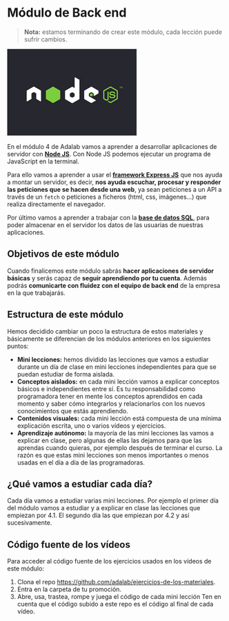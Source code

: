 # Módulo de Back end

> **Nota:** estamos terminando de crear este módulo, cada lección puede sufrir cambios.

![Node JS](assets/images/nodejs-logo.jpg)

En el módulo 4 de Adalab vamos a aprender a desarrollar aplicaciones de servidor con [**Node JS**](https://nodejs.org/es/). Con Node JS podemos ejecutar un programa de JavaScript en la terminal.

Para ello vamos a aprender a usar el [**framework Express JS**](https://expressjs.com/es/) que nos ayuda a montar un servidor, es decir, **nos ayuda escuchar, procesar y responder las peticiones que se hacen desde una web**, ya sean peticiones a un API a través de un `fetch` o peticiones a ficheros (html, css, imágenes...) que realiza directamente el navegador.

Por último vamos a aprender a trabajar con la [**base de datos SQL**](https://www.mysql.com/), para poder almacenar en el servidor los datos de las usuarias de nuestras aplicaciones.

## Objetivos de este módulo

Cuando finalicemos este módulo sabrás **hacer aplicaciones de servidor básicas** y serás capaz de **seguir aprendiendo por tu cuenta**. Además podrás **comunicarte con fluidez con el equipo de back end** de la empresa en la que trabajarás.

## Estructura de este módulo

Hemos decidido cambiar un poco la estructura de estos materiales y básicamente se diferencian de los módulos anteriores en los siguientes puntos:

- **Mini lecciones:** hemos dividido las lecciones que vamos a estudiar durante un día de clase en mini lecciones independientes para que se puedan estudiar de forma aislada.
- **Conceptos aislados:** en cada mini lección vamos a explicar conceptos básicos e independientes entre sí. Es tu responsabilidad como programadora tener en mente los conceptos aprendidos en cada momento y saber cómo integrarlos y relacionarlos con los nuevos conocimientos que estás aprendiendo.
- **Contenidos visuales:** cada mini lección está compuesta de una mínima explicación escrita, uno o varios vídeos y ejercicios.
- **Aprendizaje autónomo:** la mayoría de las mini lecciones las vamos a explicar en clase, pero algunas de ellas las dejamos para que las aprendas cuando quieras, por ejemplo después de terminar el curso. La razón es que estas mini lecciones son menos importantes o menos usadas en el día a día de las programadoras.

## ¿Qué vamos a estudiar cada día?

Cada día vamos a estudiar varias mini lecciones. Por ejemplo el primer día del módulo vamos a estudiar y a explicar en clase las lecciones que empiezan por 4.1. El segundo día las que empiezan por 4.2 y así sucesivamente.

## Código fuente de los vídeos

Para acceder al código fuente de los ejercicios usados en los vídeos de este módulo:

1. Clona el repo https://github.com/adalab/ejercicios-de-los-materiales.
1. Entra en la carpeta de tu promoción.
1. Abre, usa, trastea, rompe y juega el código de cada mini lección Ten en cuenta que el código subido a este repo es el código al final de cada vídeo.
